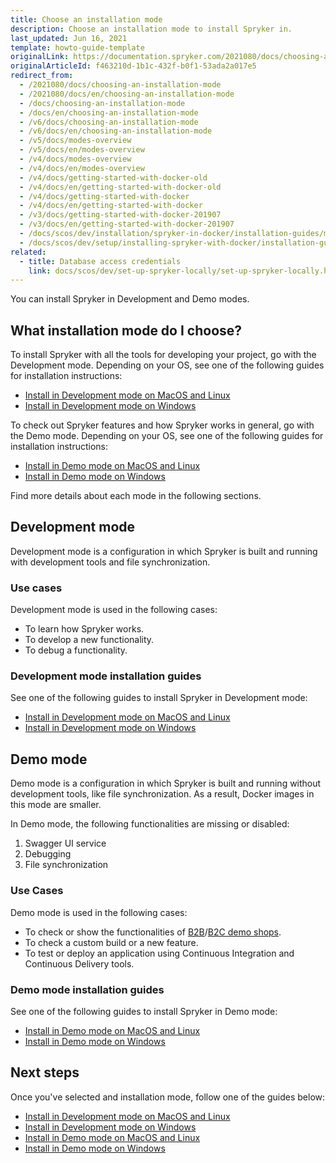 ```yaml
---
title: Choose an installation mode
description: Choose an installation mode to install Spryker in.
last_updated: Jun 16, 2021
template: howto-guide-template
originalLink: https://documentation.spryker.com/2021080/docs/choosing-an-installation-mode
originalArticleId: f463210d-1b1c-432f-b0f1-53ada2a017e5
redirect_from:
  - /2021080/docs/choosing-an-installation-mode
  - /2021080/docs/en/choosing-an-installation-mode
  - /docs/choosing-an-installation-mode
  - /docs/en/choosing-an-installation-mode
  - /v6/docs/choosing-an-installation-mode
  - /v6/docs/en/choosing-an-installation-mode
  - /v5/docs/modes-overview
  - /v5/docs/en/modes-overview
  - /v4/docs/modes-overview
  - /v4/docs/en/modes-overview
  - /v4/docs/getting-started-with-docker-old
  - /v4/docs/en/getting-started-with-docker-old
  - /v4/docs/getting-started-with-docker
  - /v4/docs/en/getting-started-with-docker
  - /v3/docs/getting-started-with-docker-201907
  - /v3/docs/en/getting-started-with-docker-201907
  - /docs/scos/dev/installation/spryker-in-docker/installation-guides/modes-overview.html
  - /docs/scos/dev/setup/installing-spryker-with-docker/installation-guides/choosing-an-installation-mode.html
related:
  - title: Database access credentials
    link: docs/scos/dev/set-up-spryker-locally/set-up-spryker-locally.html
---
```



You can install Spryker in Development and Demo modes.

## What installation mode do I choose?

To install Spryker with all the tools for developing your project, go with the Development mode. Depending on your OS, see one of the following guides for installation instructions:

* [Install in Development mode on MacOS and Linux](/docs/scos/dev/set-up-spryker-locally/install-spryker/install/install-in-development-mode-on-macos-and-linux.html)
* [Install in Development mode on Windows](/docs/scos/dev/set-up-spryker-locally/install-spryker/install/install-in-development-mode-on-windows.html)

To check out Spryker features and how Spryker works in general, go with the Demo mode. Depending on your OS, see one of the following guides for installation instructions:

* [Install in Demo mode on MacOS and Linux](/docs/scos/dev/set-up-spryker-locally/install-spryker/install/install-in-demo-mode-on-macos-and-linux.html)
* [Install in Demo mode on Windows](/docs/scos/dev/set-up-spryker-locally/install-spryker/install/install-in-demo-mode-on-windows.html)

Find more details about each mode in the following sections.

## Development mode

Development mode is a configuration in which Spryker is built and running with development tools and file synchronization.

### Use cases

Development mode is used in the following cases:

* To learn how Spryker works.
* To develop a new functionality.
* To debug a functionality.

### Development mode installation guides

See one of the following guides to install Spryker in Development mode:

* [Install in Development mode on MacOS and Linux](/docs/scos/dev/set-up-spryker-locally/install-spryker/install/install-in-development-mode-on-macos-and-linux.html)
* [Install in Development mode on Windows](/docs/scos/dev/set-up-spryker-locally/install-spryker/install/install-in-development-mode-on-windows.html)

## Demo mode

Demo mode is a configuration in which Spryker is built and running without development tools, like file synchronization. As a result, Docker images in this mode are smaller.

In Demo mode, the following functionalities are missing or disabled:

1. Swagger UI service
2. Debugging
3. File synchronization

### Use Cases

Demo mode is used in the following cases:

* To check or show the functionalities of [B2B](/docs/scos/user/intro-to-spryker/b2b-suite.html)/[B2C demo shops](/docs/scos/user/intro-to-spryker/b2c-suite.html).
* To check a custom build or a new feature.
* To test or deploy an application using Continuous Integration and Continuous Delivery tools.

### Demo mode installation guides

See one of the following guides to install Spryker in Demo mode:

* [Install in Demo mode on MacOS and Linux](/docs/scos/dev/set-up-spryker-locally/install-spryker/install/install-in-demo-mode-on-macos-and-linux.html)
* [Install in Demo mode on Windows](/docs/scos/dev/set-up-spryker-locally/install-spryker/install/install-in-demo-mode-on-windows.html)

## Next steps

Once you've selected and installation mode, follow one of the guides below:

* [Install in Development mode on MacOS and Linux](/docs/scos/dev/set-up-spryker-locally/install-spryker/install/install-in-development-mode-on-macos-and-linux.html)
* [Install in Development mode on Windows](/docs/scos/dev/set-up-spryker-locally/install-spryker/install/install-in-development-mode-on-windows.html)
* [Install in Demo mode on MacOS and Linux](/docs/scos/dev/set-up-spryker-locally/install-spryker/install/install-in-demo-mode-on-macos-and-linux.html)
* [Install in Demo mode on Windows](/docs/scos/dev/set-up-spryker-locally/install-spryker/install/install-in-demo-mode-on-windows.html)
